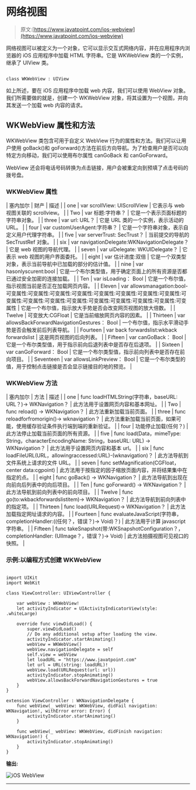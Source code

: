 # 网络视图

> 原文:[https://www.javatpoint.com/ios-webview](https://www.javatpoint.com/ios-webview)

网络视图可以被定义为一个对象，它可以显示交互式网络内容，并在应用程序内浏览器的 iOS 应用程序中加载 HTML 字符串。它是 WKWebView 类的一个实例，继承了 UIView 类。

```

class WKWebView : UIView

```

如上所述，要在 iOS 应用程序中加载 web 内容，我们可以使用 WebView 对象。我们所需要做的就是，创建一个 WKWebView 对象，将其设置为一个视图，并向其发送一个加载 web 内容的请求。

## WKWebView 属性和方法

WKWebView 类包含可用于自定义 WebView 行为的属性和方法。我们可以让用户使用 goBack()和 goForward()方法在前后方向导航。为了检查用户是否可以向特定方向移动，我们可以使用布尔属性 canGoBack 和 canGoForward。

WebView 还会将电话号码转换为点击链接，用户会被重定向到预填了点击号码的拨号盘。

### WKWebView 属性

| 塞内加尔 | 财产 | 描述 |
| one | var scrollView: UIScrollView | 它表示与 web 视图关联的 scrollview。 |
| Two | var 标题:字符串？ | 它是一个表示页面标题的字符串对象。 |
| three | var url: URL？ | 它是 URL 类的一个实例，表示活动的 URL。 |
| four | var customUserAgent:字符串？ | 它是一个字符串对象，表示自定义用户代理字符串。 |
| five | var serverTrust: SecTrust？ | 当前提交的导航的 SecTrustRef 对象。 |
| six | var navigationDelegate:WKNavigationDelegate？ | 它是 web 视图的导航代理。 |
| seven | var uiDelegate: WKUIDelegate？ | 它表示 web 视图的用户界面委托。 |
| eight | var 估计进度:双倍 | 它是一个双类型对象，表示当前导航中已加载的部分的估计值。 |
| nine | var hasonlyscurent:bool | 它是一个布尔类型值，用于确定页面上的所有资源是否都已通过安全加密的连接加载。 |
| Ten | var isLoading： Bool | 它是一个布尔值，指示视图当前是否正在加载网页内容。 |
| Eleven | var allowsmanagation:bool-可变属性:可变属性:可变属性:可变属性:可变属性:可变属性:可变属性:可变属性:可变属性:可变属性:可变属性:可变属性:可变属性:可变属性:可变属性:可变属性:可变属性 | 它是一个布尔值，指示放大手势是否会改变网页视图的放大倍数。 |
| Twelve | 可变放大:CGFloat | 它是当前缩放网页内容的因素。 |
| Thirteen | var allowsBackForwardNavigationGestures： Bool | 一个布尔值，指示水平滑动手势是否会触发前后列表导航。 |
| Fourteen | var back forwardslist:wkback forwardslist | 这是网页视图的后向列表。 |
| Fifteen | var canGoBack： Bool | 它是一个布尔类型值，用于指示前向后退列表中是否存在后退项。 |
| Sixteen | var canGoForward： Bool | 它是一个布尔类型值，指示前向列表中是否存在前向项目。 |
| Seventeen | var allowsLinkPreview： Bool | 它是一个布尔类型的值，用于控制点击链接是否会显示链接目的地的预览。 |

### WKWebView 方法

| 塞内加尔 | 方法 | 描述 |
| one | func loadHTMLString(字符串，baseURL: URL？)-> WKNavigation？ | 此方法用于设置网页内容和基本网址。 |
| Two | func reload() -> WKNavigation？ | 此方法重新加载当前页面。 |
| three | func reloadforfromorigin()-> wknavigation？ | 此方法重新加载当前页面，如果可能，使用缓存验证条件执行端到端的重新验证。 |
| four | 功能停止加载(任何？) | 此方法停止加载当前页面的所有资源。 |
| five | func load(Data，mimeType: String，characterEncodingName: String，baseURL: URL) -> WKNavigation？ | 此方法用于设置网页内容和基本 url。 |
| six | func loadFileURL(URL，allowingraccessed:URL)-(wknavigation)？ | 此方法导航到文件系统上请求的文件 URL。 |
| seven | func setMagnification(CGFloat，center data:cgpoint) | 此方法用于按指定的因子缩放页面内容，并将结果集中在指定的点。 |
| eight | func goBack() -> WKNavigation？ | 此方法导航到出现在向前向后列表中的向后项目。 |
| Ten | func goForward() -> WKNavigation？ | 此方法导航到前向列表中的前向项目。 |
| Twelve | func go(to:wkbackforwardslistitem)-> WKNavigation？ | 此方法导航到前向列表中的指定项。 |
| Thirteen | func load(URLRequest)-> WKNavigation？ | 此方法加载指定网址请求的内容。 |
| Fourteen | func evaluateJavaScript(字符串，completionHandler:((任何？，错误？)-> Void)？) | 此方法用于计算 javascript 字符串。 |
| Fifteen | func takeSnapshot(带:WKSnapshotConfiguration？，completionHandler: (UIImage？，错误？)-> Void) | 此方法拍摄视图可见视口的快照。 |

### 示例:以编程方式创建 WKWebView

```

import UIKit
import WebKit

class ViewController: UIViewController {

    var webView : WKWebView!
    let activityIndicator = UIActivityIndicatorView(style: .whiteLarge)

    override func viewDidLoad() {
        super.viewDidLoad()
        // Do any additional setup after loading the view.
        activityIndicator.startAnimating()
        webView = WKWebView()
        webView.navigationDelegate = self
        self.view = webView
        let loadURL = "https://www.javatpoint.com"
        let url = URL(string: loadURL)!
        webView.load(URLRequest(url: url))
        activityIndicator.stopAnimating()
        webView.allowsBackForwardNavigationGestures = true
    }
}

extension ViewController : WKNavigationDelegate {
    func webView(_ webView: WKWebView, didFail navigation: WKNavigation!, withError error: Error) {
        activityIndicator.startAnimating()
    }

    func webView(_ webView: WKWebView, didFinish navigation: WKNavigation!) {
        activityIndicator.stopAnimating()
    }
}

```

**输出:**

![iOS WebView](../Images/96aec740d54420e53db9fbafe832d823.png)

* * *